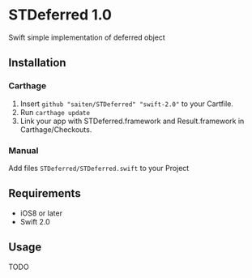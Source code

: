 # STDeferred 1.0

Swift simple implementation of deferred object

## Installation

### Carthage

1. Insert `github "saiten/STDeferred" "swift-2.0"` to your Cartfile.
2. Run `carthage update`
3. Link your app with STDeferred.framework and Result.framework in Carthage/Checkouts.

### Manual

Add files `STDeferred/STDeferred.swift` to your Project

## Requirements

- iOS8 or later
- Swift 2.0

## Usage

TODO
